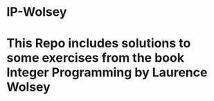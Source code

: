 # IP-Wolsey
# This Repo includes solutions to some exercises from the book Integer Programming by Laurence Wolsey
